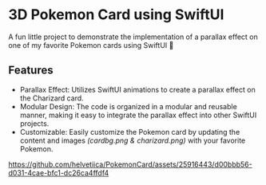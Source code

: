 # 3D Pokemon Card using SwiftUI

A fun little project to demonstrate the implementation of a parallax effect on one of my favorite Pokemon cards using SwiftUI 💖

## Features

- Parallax Effect: Utilizes SwiftUI animations to create a parallax effect on the Charizard card.
- Modular Design: The code is organized in a modular and reusable manner, making it easy to integrate the parallax effect into other SwiftUI projects.
- Customizable: Easily customize the Pokemon card by updating the content and images _(cardbg.png & charizard.png)_ with your favorite Pokemon.

https://github.com/helvetiica/PokemonCard/assets/25916443/d00bbb56-d031-4cae-bfc1-dc26ca4ffdf4



